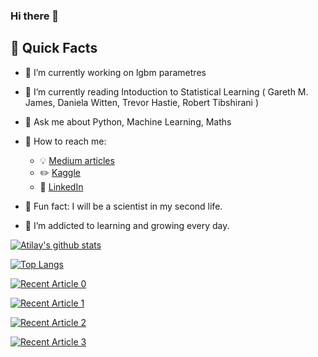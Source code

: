 ### Hi there 👋


## :floppy_disk: Quick Facts

- :floppy_disk: I’m currently working on lgbm parametres
- :floppy_disk: I’m currently reading Intoduction to Statistical Learning ( Gareth M. James, Daniela Witten, Trevor Hastie, Robert Tibshirani ) 
- :floppy_disk: Ask me about Python, Machine Learning, Maths

- :floppy_disk: How to reach me: 
  - :bulb: [Medium articles](https://atilaycemsamiloglu.medium.com)
  - :pencil2: [Kaggle](https://www.kaggle.com/atilaysamiloglu)
  - :office: [LinkedIn](https://www.linkedin.com/in/atilaycem/)
- :floppy_disk: Fun fact: I will be a scientist in my second life.

- :floppy_disk: I’m addicted to learning and growing every day.

[![Atilay's github stats](https://github-readme-stats.vercel.app/api?username=aticem&count_private=true&show_icons=true&theme=radical&hide_rank=false)](https://github.com/anuraghazra/github-readme-stats)

[![Top Langs](https://github-readme-stats.vercel.app/api/top-langs/?username=aticem)](https://github.com/aaticem/github-readme-stats)

<a target="_blank" href="https://github-readme-medium-recent-article.vercel.app/medium/@aticem/0"><img src="https://www.kaggle.com/atilaysamiloglu/text-mining-and-natural-language-processing/@aticem/0" alt="Recent Article 0">
  
<a target="_blank" href="https://github-readme-medium-recent-article.vercel.app/medium/@khuyentran1476/0"><img src="hhttps://www.kaggle.com/atilaysamiloglu/pyspark-tutorial-for-beginners/@aticem/0" alt="Recent Article 1">
  
<a target="_blank" href="https://github-readme-medium-recent-article.vercel.app/medium/@khuyentran1476/0"><img src="  https://www.kaggle.com/atilaysamiloglu/a-b-testing-and-dynamic-pricing/@aticem/0" alt="Recent Article 2">  
  
<a target="_blank" href="https://github-readme-medium-recent-article.vercel.app/medium/@khuyentran1476/0"><img src="https://www.kaggle.com/atilaysamiloglu/a-b-testing-and-dynamic-pricing/@aticem/0" alt="Recent Article 3">
  
  
